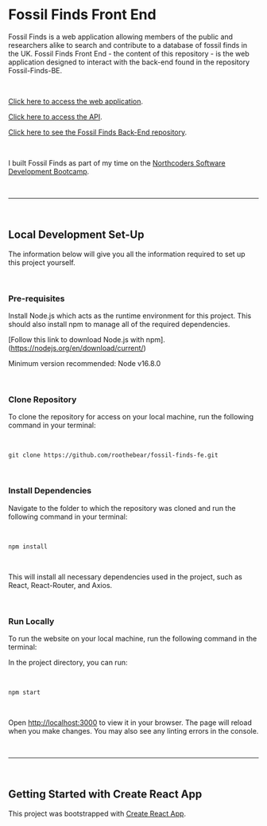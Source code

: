 # Fossil Finds Front End

Fossil Finds is a web application allowing members of the public and researchers alike to search and contribute to a database of fossil finds in the UK. Fossil Finds Front End - the content of this repository - is the web application designed to interact with the back-end found in the repository Fossil-Finds-BE.  

<br />

[Click here to access the web application](https://fossil-finds.netlify.app/).

[Click here to access the API](https://fossil-finds.herokuapp.com/api).

[Click here to see the Fossil Finds Back-End repository](https://github.com/Roothebear/fossil-finds-be).

<br />

I built Fossil Finds as part of my time on the [Northcoders Software Development Bootcamp](https://northcoders.com/).  

<br />

---

<br />

## Local Development Set-Up

The information below will give you all the information required to set up this project yourself.

<br />

### Pre-requisites

Install Node.js which acts as the runtime environment for this project. This should also install npm to manage all of the
required dependencies.

[Follow this link to download Node.js with npm]. (https://nodejs.org/en/download/current/)

Minimum version recommended: Node v16.8.0

<br />

### Clone Repository
To clone the repository for access on your local machine, run the following command in your terminal:

<br />

`git clone https://github.com/roothebear/fossil-finds-fe.git`

<br />

### Install Dependencies
Navigate to the folder to which the repository was cloned and run the following command in your terminal:

<br />

`npm install`

<br />

This will install all necessary dependencies used in the project, such as React, React-Router, and Axios.

<br />

### Run Locally
To run the website on your local machine, run the following command in the terminal:

In the project directory, you can run:

<br />

`npm start`

<br />

Open [http://localhost:3000](http://localhost:3000) to view it in your browser. The page will reload when you make changes. You may also see any linting errors in the console.

<br />

---

<br />

## Getting Started with Create React App

This project was bootstrapped with [Create React App](https://github.com/facebook/create-react-app).

